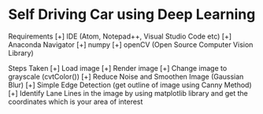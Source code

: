 # Self Driving Car using Deep Learning

Requirements
[+] IDE (Atom, Notepad++, Visual Studio Code etc)
[+] Anaconda Navigator
[+] numpy
[+] openCV (Open Source Computer Vision Library)


Steps Taken
[+] Load image
[+] Render image
[+] Change image to grayscale (cvtColor())
[+] Reduce Noise and Smoothen Image (Gaussian Blur)
[+] Simple Edge Detection (get outline of image using Canny Method)
[+] Identify Lane Lines in the image by using matplotlib library and get the coordinates which is your area of interest
